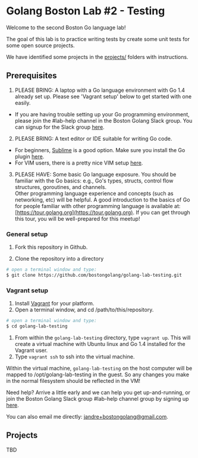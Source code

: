 # Golang Boston Lab #2 - Testing

Welcome to the second Boston Go language lab! 

The goal of this lab is to practice writing tests by create some unit tests for some open source projects.

We have identified some projects in the [projects/](/projects) folders with instructions.

## Prerequisites 

1. PLEASE BRING:  A laptop with a Go language environment with Go 1.4 already set up. Please see 'Vagrant setup' below to get started with one easily.
  * If you are having trouble setting up your Go programming environment, please join the #lab-help channel in the Boston Golang Slack group. You can signup for the Slack group [here](http://bostongolang-slack-invite.herokuapp.com/).

2. PLEASE BRING: A text editor or IDE suitable for writing Go code.
  * For beginners, [Sublime](http://www.sublimetext.com) is a good option. Make sure you install the Go plugin [here](https://github.com/DisposaBoy/GoSublime).
  * For VIM users, there is a pretty nice VIM setup [here](https://github.com/fatih/vim-go).  

3. PLEASE HAVE:  Some basic Go language exposure.  You should be familiar with the Go basics: e.g., Go's types, structs, control flow structures, goroutines, and channels.   
Other programming language experience and concepts (such as networking, etc) will be helpful. A good introduction to the basics of Go for people familiar with 
other programming language is available at: [https://tour.golang.org](https://tour.golang.org). If you can get through this tour, you will be well-prepared for this meetup!

### General setup

1. Fork this repository in Github.

1. Clone the repository into a directory
  
  ```bash
  # open a terminal window and type:
  $ git clone https://github.com/bostongolang/golang-lab-testing.git
  ```

### Vagrant setup

1. Install [Vagrant](http://www.vagrantup.com/downloads) for your platform.
1. Open a terminal window, and cd /path/to/this/repository.

  ```bash
  # open a terminal window and type:
  $ cd golang-lab-testing
  ```

1. From within the `golang-lab-testing` directory, type `vagrant up`. This will create a virtual machine with Ubuntu linux and Go 1.4 installed for the Vagrant user.
1. Type `vagrant ssh` to ssh into the virtual machine.  

Within the virtual machine, `golang-lab-testing` on the host computer
will be mapped to /opt/golang-lab-testing in the guest.  So any changes
you make in the normal filesystem should be reflected in the VM!

Need help? Arrive a little early and we can help you get up-and-running, or join
the Boston Golang Slack group #lab-help channel group by signing up [here](http://bostongolang-slack-invite.herokuapp.com/).

You can also email me directly: [jandre+bostongolang@gmail.com](mailto:jandre+bostongolang@gmail.com).

## Projects

TBD


